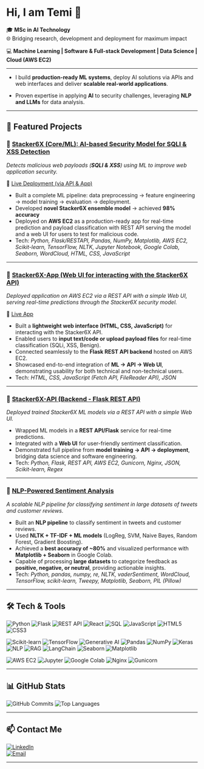 # Hi, I am **Temi** 👋

🎓 **MSc in AI Technology**  
🌐 Bridging research, development and deployment for maximum impact  

💻 **Machine Learning | Software & Full-stack Development | Data Science | Cloud (AWS EC2)**

---

- I build **production-ready ML systems**, deploy AI solutions via APIs and web interfaces and deliver **scalable real-world applications**.  

- Proven expertise in applying **AI** to security challenges, leveraging **NLP and LLMs** for data analysis. 

---

## 📁 Featured Projects  

### 🔹 [Stacker6X (Core/ML): AI-based Security Model for SQLI & XSS Detection](https://github.com/Temprog/Stacker6X-Model)
  *Detects malicious web payloads (**SQLI & XSS**) using ML to improve web application security.*
  
🔗 [Live Deployment (via API & App)](https://api.stacker6x.com) 
- Built a complete ML pipeline: data preprocessing → feature engineering → model training → evaluation → deployment.
- Developed **novel Stacker6X ensemble model** → achieved **98% accuracy**
- Deployed on **AWS EC2** as a production-ready app for real-time prediction and payload classification with REST API serving the model and a web UI for users to test for malicious code.
- Tech: *Python, Flask/RESTAPI, Pandas, NumPy, Matplotlib, AWS EC2, Scikit-learn, TensorFlow, NLTK, Jupyter Notebook, Google Colab, Seaborn, WordCloud, HTML, CSS, JavaScript* 

---

### 🔹 [Stacker6X-App (Web UI for interacting with the Stacker6X API)](https://github.com/Temprog/Stacker6X-App)  
  *Deployed application on AWS EC2 via a REST API with a simple Web UI, serving real-time predictions through the Stacker6X security model.*
  
  🔗 [Live App](https://api.stacker6x.com)
  
- Built a **lightweight web interface (HTML, CSS, JavaScript)** for interacting with the Stacker6X API.  
- Enabled users to **input text/code or upload payload files** for real-time classification (SQLi, XSS, Benign).  
- Connected seamlessly to the **Flask REST API backend** hosted on AWS EC2.  
- Showcased end-to-end integration of **ML → API → Web UI**, demonstrating usability for both technical and non-technical users.  
- Tech: *HTML, CSS, JavaScript (Fetch API, FileReader API), JSON*

---

### 🔹 [Stacker6X-API (Backend - Flask REST API)](https://github.com/Temprog/Stacker6X-API)
*Deployed trained Stacker6X ML models via a REST API with a simple Web UI.*  

- Wrapped ML models in a **REST API/Flask** service for real-time predictions.  
- Integrated with a **Web UI** for user-friendly sentiment classification.  
- Demonstrated full pipeline from **model training → API → deployment**, bridging data science and software engineering.
- Tech: *Python, Flask, REST API, AWS EC2, Gunicorn, Nginx, JSON, Scikit-learn, Regex* 

---

### 🔹 [NLP-Powered Sentiment Analysis](https://github.com/Temprog/Twitter-Sentiment-Analysis-NLP)
*A scalable NLP pipeline for classifying sentiment in large datasets of tweets and customer reviews.*

- Built an **NLP pipeline** to classify sentiment in tweets and customer reviews.  
- Used **NLTK + TF-IDF + ML models** (LogReg, SVM, Naive Bayes, Random Forest, Gradient Boosting).  
- Achieved a **best accuracy of ~80%** and visualized performance with **Matplotlib + Seaborn** in Google Colab.
- Capable of processing **large datasets** to categorize feedback as **positive, negative, or neutral**, providing actionable insights.
- Tech: *Python, pandas, numpy, re, NLTK, vaderSentiment, WordCloud, TensorFlow, scikit-learn, Tweepy, Matplotlib, Seaborn, PIL (Pillow)*

---

## 🛠️ Tech & Tools  

<!-- Software & Full-stack Development -->
![Python](https://img.shields.io/badge/Python-3776AB?style=for-the-badge&logo=python&logoColor=white)
![Flask](https://img.shields.io/badge/Flask-000000?style=for-the-badge&logo=flask&logoColor=white)
![REST API](https://img.shields.io/badge/REST_API-FF6F00?style=for-the-badge&logo=fastapi&logoColor=white)
![React](https://img.shields.io/badge/React-20232A?style=for-the-badge&logo=react&logoColor=61DAFB)
![SQL](https://img.shields.io/badge/SQL-4479A1?style=for-the-badge&logo=postgresql&logoColor=white)
![JavaScript](https://img.shields.io/badge/JavaScript-ES6-F7DF1E?style=for-the-badge&logo=javascript&logoColor=black)
![HTML5](https://img.shields.io/badge/HTML5-E34F26?style=for-the-badge&logo=html5&logoColor=white)
![CSS3](https://img.shields.io/badge/CSS3-1572B6?style=for-the-badge&logo=css3&logoColor=white)

<!-- ML/AI -->
![Scikit-learn](https://img.shields.io/badge/Scikit--learn-F7931E?style=for-the-badge&logo=scikit-learn&logoColor=white)
![TensorFlow](https://img.shields.io/badge/TensorFlow-FF6F00?style=for-the-badge&logo=tensorflow&logoColor=white)
![Generative AI](https://img.shields.io/badge/Generative_AI-GPT%2FLLaMA-6C63FF?style=for-the-badge&logo=openai&logoColor=white)
![Pandas](https://img.shields.io/badge/Pandas-150458?style=for-the-badge&logo=pandas&logoColor=white)
![NumPy](https://img.shields.io/badge/NumPy-013243?style=for-the-badge&logo=numpy&logoColor=white)
![Keras](https://img.shields.io/badge/Keras-D00000?style=for-the-badge&logo=keras&logoColor=white)
![NLP](https://img.shields.io/badge/NLP-85C88A?style=for-the-badge&logoColor=white)
![RAG](https://img.shields.io/badge/RAG-008080?style=for-the-badge&logoColor=white)
![LangChain](https://img.shields.io/badge/LangChain-1C3C3C?style=for-the-badge&logoColor=white)
![Seaborn](https://img.shields.io/badge/Seaborn-268BD2?style=for-the-badge&logoColor=white)
![Matplotlib](https://img.shields.io/badge/Matplotlib-11557c?style=for-the-badge&logo=plotly&logoColor=white)

<!-- Cloud & Tools -->
![AWS EC2](https://img.shields.io/badge/AWS_EC2-FF9900?style=for-the-badge&logo=amazonaws&logoColor=white)
![Jupyter](https://img.shields.io/badge/Jupyter-FA0F00?style=for-the-badge&logo=jupyter&logoColor=white)
![Google Colab](https://img.shields.io/badge/Google_Colab-F9AB00?style=for-the-badge&logo=googlecolab&logoColor=white)
![Nginx](https://img.shields.io/badge/Nginx-009639?style=for-the-badge&logo=nginx&logoColor=white)
![Gunicorn](https://img.shields.io/badge/Gunicorn-499848?style=for-the-badge&logo=gunicorn&logoColor=white)

---

## 📊 GitHub Stats  

![GitHub Commits](https://github-readme-stats.vercel.app/api?username=temprog&show_icons=true&theme=radical&hide=prs,issues,contribs,stars)
![Top Languages](https://github-readme-stats.vercel.app/api/top-langs/?username=temprog&layout=compact&theme=radical&hide_progress=true)

---

## 📫 Contact Me  

[![LinkedIn](https://img.shields.io/badge/LinkedIn-0A66C2?style=for-the-badge&logo=linkedin&logoColor=white)](https://linkedin.com/in/aitemi)  
[![Email](https://img.shields.io/badge/Email-D14836?style=for-the-badge&logo=gmail&logoColor=white)](mailto:105212892+Temprog@users.noreply.github.com )

---
